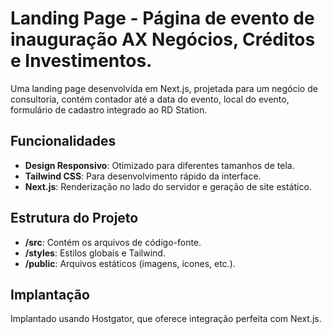 # Landing Page - Página de evento de inauguração AX Negócios, Créditos e Investimentos.

Uma landing page desenvolvida em Next.js, projetada para um negócio de consultoria, contém contador até a data do evento, local do evento, formulário de cadastro integrado ao RD Station.

## Funcionalidades
- **Design Responsivo**: Otimizado para diferentes tamanhos de tela.
- **Tailwind CSS**: Para desenvolvimento rápido da interface.
- **Next.js**: Renderização no lado do servidor e geração de site estático.

## Estrutura do Projeto
- **/src**: Contém os arquivos de código-fonte.
- **/styles**: Estilos globais e Tailwind.
- **/public**: Arquivos estáticos (imagens, ícones, etc.).

## Implantação
Implantado usando Hostgator, que oferece integração perfeita com Next.js.
